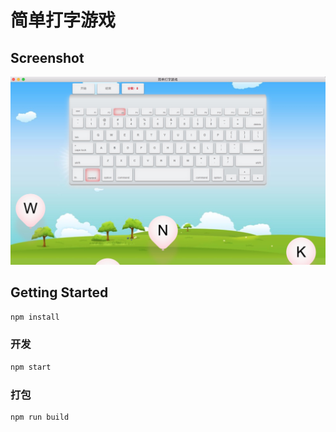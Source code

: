 # 简单打字游戏 


## Screenshot

![screenshot](/screenshot/screenshot.jpg)

## Getting Started

```bash
npm install
```

### 开发

```bash
npm start
```

### 打包

```bash
npm run build
```
